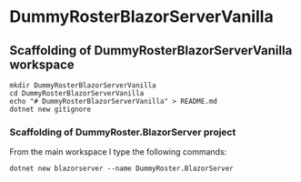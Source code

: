 # DummyRosterBlazorServerVanilla

## Scaffolding of DummyRosterBlazorServerVanilla workspace

```shell
mkdir DummyRosterBlazorServerVanilla
cd DummyRosterBlazorServerVanilla
echo "# DummyRosterBlazorServerVanilla" > README.md
dotnet new gitignore
```

### Scaffolding of DummyRoster.BlazorServer project

From the main workspace I type the following commands:

```shell
dotnet new blazorserver --name DummyRoster.BlazorServer
```
